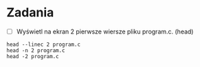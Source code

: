 # Zadania
* [ ] Wyświetl na ekran 2 pierwsze wiersze pliku program.c. (head)

```
head --linec 2 program.c
head -n 2 program.c
head -2 program.c
```

